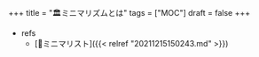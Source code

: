 +++
title = "🏛ミニマリズムとは"
tags = ["MOC"]
draft = false
+++

-   refs
    -   [📝ミニマリスト]({{< relref "20211215150243.md" >}})
